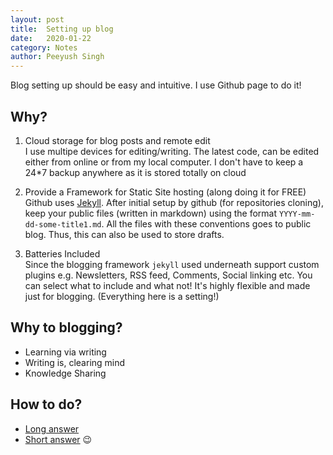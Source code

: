 ```yaml
---
layout: post
title:	Setting up blog
date:	2020-01-22
category: Notes
author:	Peeyush Singh
---
```


Blog setting up should be easy and intuitive. I use Github page to do it!

## Why?

1. Cloud storage for blog posts and remote edit<br>
I use multipe devices for editing/writing. The latest code, can be edited either from online or from my local computer. I don't have to keep a 24*7 backup anywhere as it is stored totally on cloud

2. Provide a Framework for Static Site hosting (along doing it for FREE)<br>
Github uses [Jekyll](https://jekyllrb.com/). After initial setup by github (for repositories cloning), keep your public files (written in markdown) using the format `YYYY-mm-dd-some-title1.md`. All the files with these conventions goes to public blog. Thus, this can also be used to store drafts.

3. Batteries Included<br>
Since the blogging framework `jekyll` used underneath support custom plugins e.g. Newsletters, RSS feed, Comments, Social linking etc. You can select what to include and what not! It's highly flexible and made just for blogging. (Everything here is a setting!)

## Why to blogging?

- Learning via writing
- Writing is, clearing mind
- Knowledge Sharing

## How to do?

- [Long answer](https://docs.github.com/en/github/working-with-github-pages/setting-up-a-github-pages-site-with-jekyll)
- [Short answer](https://github.com/danromero/clio#how-to-set-up) 😉


<!--

The first step for any effective growth/ development is organisation. You can find organisation everywhere, either in your home, your workplace, your managers, your project kanban etc. Organisation gives us a start and a path to walk. (walking or not is a choice subject to surroundings - see place where you [live](#)) -->

<!-- I can remember a time where the shift happens in my life, and I can remember a journaling system. A public journal is helpful for us to become more clear and our family or generations ahead.  -->

<!-- ### Diving it into tech  -->

<!-- Since working on devops for a long time, I've been practicing to automate things to the point of bare simplicity! Like just click and run - that easy!  -->

<!-- I have experimented with wordpress, drupal, ghost, dev.to and what’s so every , name it! Being in control makes me customize to any future requirements.  -->
<!-- 
These are common problems, and my common solutions for them.

1. Hosting problem - I want my blog to live forever with a domain name and back-end that is always there. -> Github
2. Easy deployment - I do not want to search around files and take time to re-think the whole process for deployment, when there is already drag and drop! - [Github pages powered with Jekyll](https://docs.github.com/en/github/working-with-github-pages/setting-up-a-github-pages-site-with-jekyll)
3. Framework with batteries - I want to just use RSS feed, or newsletter, or comments seamlessly. Above solution (2) still works here.

Thus I would usually write in google docs and paste into some files into my github repositroy. <br>
Bang, new blog! How fast, and efficent and natural.

*In long terms - blogging will always be positive sum game!* -->
